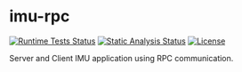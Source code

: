 # imu-rpc

[![Runtime Tests Status](https://github.com/caiotoledo/imu-rpc/workflows/Runtime%20Tests/badge.svg)](https://github.com/caiotoledo/imu-rpc/actions) [![Static Analysis Status](https://github.com/caiotoledo/imu-rpc/workflows/Static%20Analysis/badge.svg)](https://github.com/caiotoledo/imu-rpc/actions) [![License](https://img.shields.io/badge/license-MIT_License-blue.svg?style=flat)](LICENSE)

Server and Client IMU application using RPC communication.
